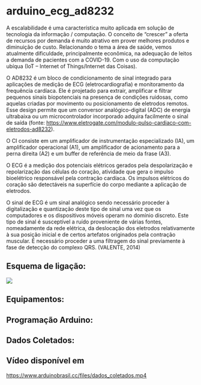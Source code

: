 # arduino_ecg_ad8232
A escalabilidade é uma característica muito aplicada em solução de tecnologia da informação / computação. O conceito de “crescer” a oferta de recursos por demanda é muito atrativo em prover melhores produtos e diminuição de custo. Relacionando o tema a área de saúde, vemos atualmente dificuldade, principalmente econômica, na adequação de leitos a demanda de pacientes com a COVID-19. Com o uso da computação ubíqua (IoT – Internet of Things/Internet das Coisas).

O AD8232 é um bloco de condicionamento de sinal integrado para aplicações de medição de ECG (eletrocardiografia) e monitoramento da frequência cardíaca. Ele é projetado para extrair, amplificar e filtrar pequenos sinais biopotenciais na presença de condições ruidosas, como aquelas criadas por movimento ou posicionamento de eletrodos remotos. Esse design permite que um conversor analógico-digital (ADC) de energia ultrabaixa ou um microcontrolador incorporado adquira facilmente o sinal de saída (fonte: https://www.eletrogate.com/modulo-pulso-cardiaco-com-eletrodos-ad8232).

O CI consiste em um amplificador de instrumentação especializado (IA), um amplificador operacional (A1), um amplificador de acionamento para a perna direita (A2) e um buffer de referência de meio da frase (A3).

O ECG é a medição dos potenciais elétricos gerados pela despolarização e repolarização das células do coração, atividade que gera o impulso bioelétrico responsável pela contração cardíaca. Os impulsos elétricos do coração são detectáveis na superfície do corpo mediante a aplicação de eletrodos.

O sinal de ECG é um sinal analógico sendo necessário proceder à digitalização e quantização deste tipo de sinal uma vez que os computadores e os dispositivos móveis operam no domínio discreto. Este tipo de sinal é susceptível a ruído proveniente de várias fontes, nomeadamente da rede elétrica, da deslocação dos eletrodos relativamente à sua posição inicial e de certos artefatos originados pela contração muscular. É necessário proceder a uma filtragem do sinal previamente à fase de detecção do complexo QRS. (VALENTE, 2014)

## Esquema de ligação:
![](https://user-images.githubusercontent.com/77074489/103965373-f32e1e80-5133-11eb-8532-ab204fa965a6.png)

## Equipamentos:


## Programação Arduino:


## Dados Coletados:


## Vídeo disponível em 
https://www.arduinobrasil.cc/files/dados_coletados.mp4
